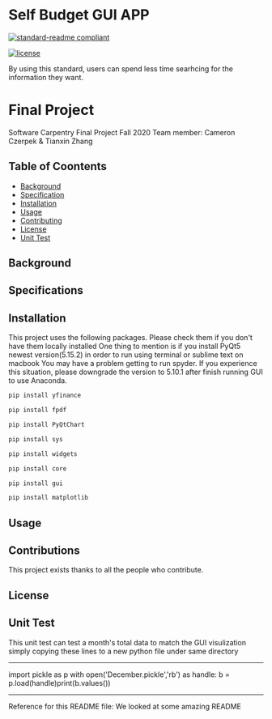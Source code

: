 # Self Budget GUI APP 

[![standard-readme compliant](https://img.shields.io/badge/readme%20style-standard-brightgreen.svg?style=flat-square)](https://github.com/RichardLitt/standard-readme)

[![license](https://img.shields.io/github/license/:user/:repo.svg)](LICENSE)

By using this standard, users can spend less time searhcing for the information they want. 

# Final Project
Software Carpentry Final Project Fall 2020
Team member: Cameron Czerpek & Tianxin Zhang

## Table of Coontents

- [Background](#background)
- [Specification](#specification)
- [Installation](#installation)
- [Usage](#usage)
- [Contributing](#contributing)
- [License](#license)
- [Unit Test](#unittest)

## Background

## Specifications

## Installation
This project uses the following packages. Please check them if you don't have them locally installed
One thing to mention is if you install PyQt5 newest version(5.15.2) in order to run using terminal or sublime text on macbook
You may have a problem getting to run spyder.
If you experience this situation, please downgrade the version to 5.10.1 after finish running GUI to use Anaconda.

```sh
pip install yfinance

pip install fpdf

pip install PyQtChart

pip install sys

pip install widgets

pip install core

pip install gui

pip install matplotlib

```

## Usage

## Contributions

This project exists thanks to all the people who contribute.

## License 


## Unit Test 
This unit test can test a month's total data to match the GUI visulization
simply copying these lines to a new python file under same directory

------------------------------------------------------------------------------
import pickle as p
with open('December.pickle','rb') as handle:
b = p.load(handle)print(b.values())

--------------------------------------------------------------------

Reference for this README file:
We looked at some amazing README 
